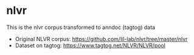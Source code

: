 # nlvr

This is the nlvr corpus transformed to anndoc (tagtog) data

* Original NLVR corpus: https://github.com/lil-lab/nlvr/tree/master/nlvr
* Dataset on tagtog: https://www.tagtog.net/NLVR/NLVR/pool
